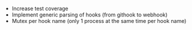 * Increase test coverage
* Implement generic parsing of hooks (from githook to webhook)
* Mutex per hook name (only 1 process at the same time per hook name)

